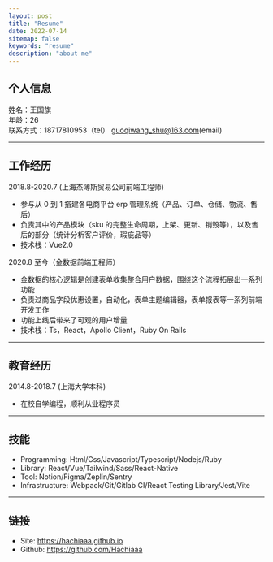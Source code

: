 ```yaml
---
layout: post
title: "Resume"
date: 2022-07-14
sitemap: false
keywords: "resume"
description: "about me"
---
```


## 个人信息

姓名：王国旗   
年龄：26  
联系方式：18717810953（tel） guoqiwang_shu@163.com(email)

---

## 工作经历

2018.8-2020.7 (上海杰薄斯贸易公司前端工程师)

- 参与从 0 到 1 搭建各电商平台 erp 管理系统（产品、订单、仓储、物流、售后）
- 负责其中的产品模块（sku 的完整生命周期，上架、更新、销毁等），以及售后的部分（统计分析客户评价，瑕疵品等）
- 技术栈：Vue2.0

2020.8 至今（金数据前端工程师）

- 金数据的核心逻辑是创建表单收集整合用户数据，围绕这个流程拓展出一系列功能
- 负责过商品字段优惠设置，自动化，表单主题编辑器，表单报表等一系列前端开发工作
- 功能上线后带来了可观的用户增量
- 技术栈：Ts，React，Apollo Client，Ruby On Rails

---

## 教育经历

2014.8-2018.7 (上海大学本科)

- 在校自学编程，顺利从业程序员

---

## 技能

- Programming: Html/Css/Javascript/Typescript/Nodejs/Ruby
- Library: React/Vue/Tailwind/Sass/React-Native
- Tool: Notion/Figma/Zeplin/Sentry
- Infrastructure: Webpack/Git/Gitlab CI/React Testing Library/Jest/Vite

---

## 链接

- Site: https://hachiaaa.github.io
- Github: https://github.com/Hachiaaa
